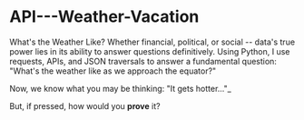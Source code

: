 # API---Weather-Vacation
What's the Weather Like?
Whether financial, political, or social -- data's true power lies in its ability to answer questions definitively. Using Python, I use requests, APIs, and JSON traversals to answer a fundamental question: "What's the weather like as we approach the equator?"

Now, we know what you may be thinking: "It gets hotter..."_

But, if pressed, how would you **prove** it?
